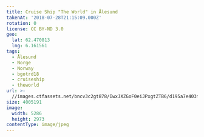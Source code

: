 ```yaml
---
title: Cruise Ship "The World" in Ålesund
takenAt: '2018-07-28T21:15:09.000Z'
rotation: 0
license: CC BY-ND 3.0
geo:
  lat: 62.470813
  lng: 6.161561
tags:
  - Ålesund
  - Norge
  - Norway
  - bgotrd18
  - cruiseship
  - theworld
url: >-
  //images.ctfassets.net/bncv3c2gt878/IwxJXZGoF0eiJPxgtZTB6/d195a7e403f627f7b24e5e7456d44457/cruise-ship-the-world-in-lesund_42955696315_o
size: 4005191
image:
  width: 5286
  height: 2973
contentType: image/jpeg
---
```


